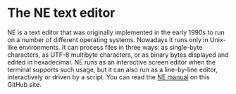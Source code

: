 # The NE text editor

NE is a text editor that was originally implemented in the early 1990s to run 
on a number of different operating systems. Nowadays it runs only in Unix-like 
environments. It can process files in three ways: as single-byte characters, as 
UTF-8 multibyte characters, or as binary bytes displayed and edited in 
hexadecimal. NE runs as an interactive screen editor when the terminal supports 
such usage, but it can also run as a line-by-line editor, interactively or 
driven by a script. You can read the 
[NE manual](https://github.com/philiphazel/ne/blob/main/doc/spec.pdf) on this GitHub site.
